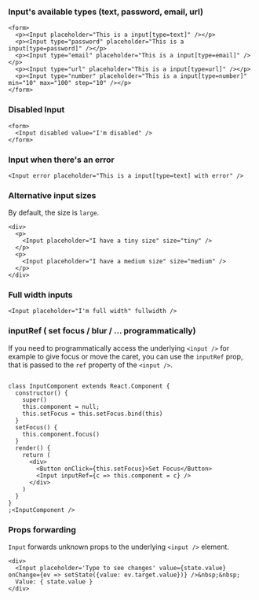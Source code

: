 ### Input's available types (text, password, email, url)

```
<form>
  <p><Input placeholder="This is a input[type=text]" /></p>
  <p><Input type="password" placeholder="This is a input[type=password]" /></p>
  <p><Input type="email" placeholder="This is a input[type=email]" /></p>
  <p><Input type="url" placeholder="This is a input[type=url]" /></p>
  <p><Input type="number" placeholder="This is a input[type=number]" min="10" max="100" step="10" /></p>
</form>
```

### Disabled Input

```
<form>
  <Input disabled value="I'm disabled" />
</form>
```

### Input when there's an error

```
<Input error placeholder="This is a input[type=text] with error" />
```

### Alternative input sizes

By default, the size is `large`.

```
<div>
  <p>
    <Input placeholder="I have a tiny size" size="tiny" />
  </p>
  <p>
    <Input placeholder="I have a medium size" size="medium" />
  </p>
</div>
```

### Full width inputs

```
<Input placeholder="I'm full width" fullwidth />
```

### inputRef ( set focus / blur / ... programmatically)

If you need to programmatically access the underlying `<input />` for example to give focus or move the caret, you can use the `inputRef` prop, that is passed to the `ref` property of the `<input />`.

```

class InputComponent extends React.Component {
  constructor() {
    super()
    this.component = null;
    this.setFocus = this.setFocus.bind(this)
  }
  setFocus() {
    this.component.focus()
  }
  render() {
    return (
      <div>
        <Button onClick={this.setFocus}>Set Focus</Button>
        <Input inputRef={c => this.component = c} />
      </div>
    )
  }
}
;<InputComponent />
```

### Props forwarding

`Input` forwards unknown props to the underlying `<input />` element.

```
<div>
  <Input placeholder='Type to see changes' value={state.value} onChange={ev => setState({value: ev.target.value})} />&nbsp;&nbsp;
  Value: { state.value }
</div>
```
